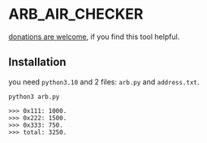 # ARB_AIR_CHECKER

[donations are welcome](https://cyberomanov.tech/WTF_donate), if you find this tool helpful.

## Installation
you need `python3.10` and 2 files: `arb.py` and `address.txt`.

```
python3 arb.py

>>> 0x111: 1000.
>>> 0x222: 1500.
>>> 0x333: 750.
>>> total: 3250.
```

